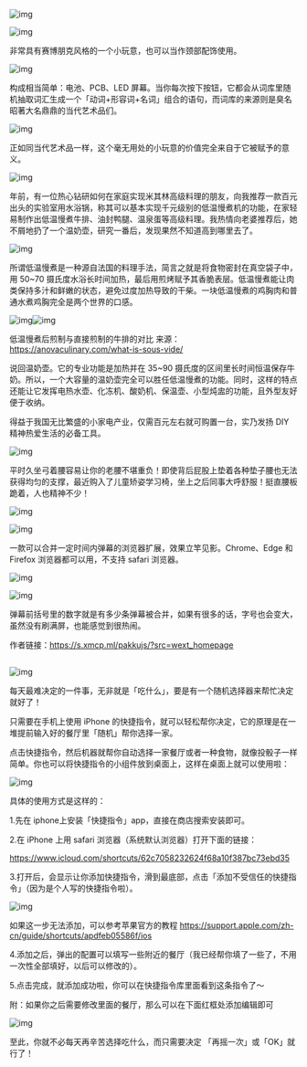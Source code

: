 ![img](https://paper-clips.vercel.app/其他/有点东西.jpg)



![img](https://mmbiz.qpic.cn/mmbiz_png/SlOqFKqEO4GoxSudqQTMhywmpDkboaXv3JgfkDuCiafs8vs5sFNvcj0YwkhibjSYz8rBe7sH6ddQ6HWI0BXuLNEw/640?wx_fmt=png)

非常具有赛博朋克风格的一个小玩意，也可以当作颈部配饰使用。





![img](https://mmbiz.qpic.cn/mmbiz_jpg/SlOqFKqEO4GoxSudqQTMhywmpDkboaXvnOrkzzzjhJvEGZSh6GBLAmLopu8C1O6JNyOWKDzgYj68G5Fakdl9eA/640?wx_fmt=jpeg)



构成相当简单：电池、PCB、LED 屏幕。当你每次按下按钮，它都会从词库里随机抽取词汇生成一个「动词+形容词+名词」组合的语句，而词库的来源则是臭名昭著大名鼎鼎的当代艺术品们。



![img](https://mmbiz.qpic.cn/mmbiz_png/SlOqFKqEO4GoxSudqQTMhywmpDkboaXvPwehahLKUrOTxrbpCCuZ61S4piaica0vicjjhI70GNscT39ntthto4MOg/640?wx_fmt=png)



正如同当代艺术品一样，这个毫无用处的小玩意的价值完全来自于它被赋予的意义。



![img](https://mmbiz.qpic.cn/mmbiz_png/SlOqFKqEO4GoxSudqQTMhywmpDkboaXvHBOV9GE5TjKO8ic5NlpOmLcoMCpjXibXKdfEPCLibhQrPAQFOrVSnZUbg/640?wx_fmt=png)

年前，有一位热心钻研如何在家庭实现米其林高级料理的朋友，向我推荐一款百元出头的实验室用水浴锅，称其可以基本实现千元级别的低温慢煮机的功能，在家轻易制作出低温慢煮牛排、油封鸭腿、温泉蛋等高级料理。我热情向老婆推荐后，她不屑地扔了一个温奶壶，研究一番后，发现果然不知道高到哪里去了。

![img](https://mmbiz.qpic.cn/mmbiz_png/SlOqFKqEO4GoxSudqQTMhywmpDkboaXvn2tLQxOdkt1icPd5IZEmct8UJvdYz941XqFm8juCiaepSeTGoib4QicLFw/640?wx_fmt=png)



所谓低温慢煮是一种源自法国的料理手法，简言之就是将食物密封在真空袋子中，用 50~70 摄氏度水浴长时间加热，最后用煎烤赋予其香脆表层。低温慢煮能让肉类保持多汁和鲜嫩的状态，避免过度加热导致的干柴。一块低温慢煮的鸡胸肉和普通水煮鸡胸完全是两个世界的口感。



![img](https://mmbiz.qpic.cn/mmbiz_png/SlOqFKqEO4GoxSudqQTMhywmpDkboaXvBM9ibbibbqPhDibWYFibUBiaLcfJiaGBCNTxAJWiauFiboTicSSvyoTckMByVAg/640?wx_fmt=png)![img](https://mmbiz.qpic.cn/mmbiz_png/SlOqFKqEO4GoxSudqQTMhywmpDkboaXvWaRx6Sib4icADvqr9VtVics45MtHxTC7uaZapjJXwB9nScT6HU4arbgMg/640?wx_fmt=png)

低温慢煮后煎制与直接煎制的牛排的对比 来源：https://anovaculinary.com/what-is-sous-vide/



说回温奶壶。它的专业功能是加热并在 35~90 摄氏度的区间里长时间恒温保存牛奶。所以，一个大容量的温奶壶完全可以胜任低温慢煮的功能。同时，这样的特点还能让它发挥电热水壶、化冻机、酸奶机、保温壶、小型炖盅的功能，且外型友好便于收纳。



得益于我国无比繁盛的小家电产业，仅需百元左右就可购置一台，实乃发扬 DIY 精神热爱生活的必备工具。





![img](https://mmbiz.qpic.cn/mmbiz_png/SlOqFKqEO4GoxSudqQTMhywmpDkboaXvHlQWtM80C661SmZYdwoQrVb5wXfYiaBXGoKgkfvYagPiagDcIRdakGnA/640?wx_fmt=png)

平时久坐弓着腰容易让你的老腰不堪重负！即使背后屁股上垫着各种垫子腰也无法获得均匀的支撑，最近购入了儿童矫姿学习椅，坐上之后同事大呼舒服！挺直腰板跪着，人也精神不少！



![img](https://mmbiz.qpic.cn/mmbiz_gif/SlOqFKqEO4GoxSudqQTMhywmpDkboaXvIF1OlDia9fCxhpqLN8WANygxXWWvjR1dkVpOW3NYyHXacNicdG42S5cg/640?wx_fmt=gif)





![img](https://mmbiz.qpic.cn/mmbiz_png/SlOqFKqEO4GoxSudqQTMhywmpDkboaXvzyfTJjWlkibaZoGE95xujHepiaoFh6akdibSrWRC2jEVVf8zuTkqYQAoQ/640?wx_fmt=png)

一款可以合并一定时间内弹幕的浏览器扩展，效果立竿见影。Chrome、Edge 和 Firefox 浏览器都可以用，不支持 safari 浏览器。



![img](https://mmbiz.qpic.cn/mmbiz_png/SlOqFKqEO4GoxSudqQTMhywmpDkboaXvdSd3WP7fkUOFg5liavL6YcJdjGPRucsUbQChwyBnDqhiaPKRHbxpeoUA/640?wx_fmt=png)

![img](https://mmbiz.qpic.cn/mmbiz_png/SlOqFKqEO4GoxSudqQTMhywmpDkboaXvmo5JxAZWeEKOnA4lcoMo25a8KN2YxUzicrLPkLryO0jibkEtBTZROvwg/640?wx_fmt=png)



弹幕前括号里的数字就是有多少条弹幕被合并，如果有很多的话，字号也会变大，虽然没有刷满屏，也能感觉到很热闹。



作者链接：https://s.xmcp.ml/pakkujs/?src=wext_homepage

##  

##  



![img](https://mmbiz.qpic.cn/mmbiz_png/SlOqFKqEO4GoxSudqQTMhywmpDkboaXv2VcFQfLyiby3G7YyFoMESWKoUkhe1IJKF6wlJ0xibYDic3eVz3ff5lTNA/640?wx_fmt=png)

每天最难决定的一件事，无非就是「吃什么」，要是有一个随机选择器来帮忙决定就好了！



只需要在手机上使用 iPhone 的快捷指令，就可以轻松帮你决定，它的原理是在一堆提前输入好的餐厅里「随机」帮你选择一家。



点击快捷指令，然后机器就帮你自动选择一家餐厅或者一种食物，就像投骰子一样简单。你也可以将快捷指令的小组件放到桌面上，这样在桌面上就可以使用啦：



![img](https://mmbiz.qpic.cn/mmbiz_gif/SlOqFKqEO4GoxSudqQTMhywmpDkboaXvpkns9tVdMuQZ4xO75VhKeO1Kaeo1tmfQBtr49gjkzvyW22iaHCdZw2Q/640?wx_fmt=gif)



具体的使用方式是这样的：



1.先在 iphone上安装「快捷指令」app，直接在商店搜索安装即可。



2.在 iPhone 上用 safari 浏览器（系统默认浏览器）打开下面的链接：

https://www.icloud.com/shortcuts/62c7058232624f68a10f387bc73ebd35



3.打开后，会显示让你添加快捷指令，滑到最底部，点击「添加不受信任的快捷指令」（因为是个人写的快捷指令啦）。



![img](https://mmbiz.qpic.cn/mmbiz_gif/SlOqFKqEO4GoxSudqQTMhywmpDkboaXvuQzib3qvDWnNsYk2PzFeIuH6y0ib4Ie2S4YtwVywian4ciaWicAb2Qy5yTg/640?wx_fmt=gif)

如果这一步无法添加，可以参考苹果官方的教程 https://support.apple.com/zh-cn/guide/shortcuts/apdfeb05586f/ios



4.添加之后，弹出的配置可以填写一些附近的餐厅（我已经帮你填了一些了，不用一次性全部填好，以后可以修改的）。



5.点击完成，就添加成功啦，你可以在快捷指令库里面看到这条指令了～



附：如果你之后需要修改里面的餐厅，那么可以在下面红框处添加编辑即可



![img](https://mmbiz.qpic.cn/mmbiz_png/SlOqFKqEO4GoxSudqQTMhywmpDkboaXvzxT1qDBiac0w0wzIQBTmvW9bDVPIA9Ew2yU1p03pN6eRv5Jn72ozh2Q/640?wx_fmt=png)



至此，你就不必每天再辛苦选择吃什么，而只需要决定 「再摇一次」或「OK」就行了！